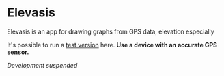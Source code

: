 # Elevasis

Elevasis is an app for drawing graphs from GPS data, elevation especially

It's possible to run a [test version](https://elevasis.pesout.eu) here. **Use a device with an accurate GPS sensor.**

*Development suspended*
